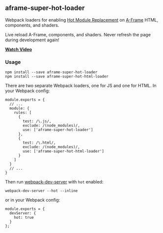 ## aframe-super-hot-loader

[aframe]: https://aframe.io
[hmr]: https://webpack.js.org/concepts/hot-module-replacement/

Webpack loaders for enabling [Hot Module Replacement][hmr] on [A-Frame][aframe]
HTML, components, and shaders.

Live reload A-Frame, components, and shaders. Never refresh the page during
development again!

**[Watch Video](https://youtu.be/uh_RQay3x80)**

### Usage

```
npm install --save aframe-super-hot-loader
npm install --save aframe-super-hot-html-loader
```

There are two separate Webpack loaders, one for JS and one for HTML. In your
Webpack config:

```
module.exports = {
  // ...
  module: {
    rules: [
      {
        test: /\.js/,
        exclude: /(node_modules)/,
        use: ['aframe-super-hot-loader']
      },
      {
        test: /\.html/,
        exclude: /(node_modules)/,
        use: ['aframe-super-hot-html-loader']
      }
    ]
  }
  // ...
}
```

[wds]: https://webpack.js.org/configuration/dev-server/

Then run [webpack-dev-server][wds] with `hot` enabled:

```
webpack-dev-server --hot --inline
```

or in your Webpack config:

```
module.exports = {
  devServer: {
    hot: true
  }
};
```
